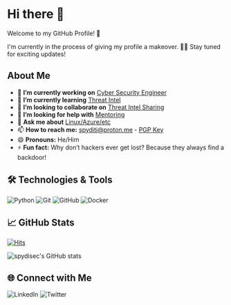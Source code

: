 # Hi there 👋

Welcome to my GitHub Profile! 🚀

I'm currently in the process of giving my profile a makeover. 🎨✨ Stay tuned for exciting updates!

## About Me

- 🔭 **I’m currently working on** [Cyber Security Engineer](#)
- 🌱 **I’m currently learning** [Threat Intel](#)
- 👯 **I’m looking to collaborate on** [Threat Intel Sharing](#)
- 🤔 **I’m looking for help with** [Mentoring](#)
- 💬 **Ask me about** [Linux/Azure/etc](#)
- 📫 **How to reach me:** [spyditi@proton.me](mailto:spyditi@proton.me) - [PGP Key](https://pastebin.com/igL3mGVb)
- 😄 **Pronouns:** He/Him
- ⚡ **Fun fact:** Why don’t hackers ever get lost? Because they always find a backdoor!

## 🛠️ Technologies & Tools

![Python](https://img.shields.io/badge/Python-3776AB?style=for-the-badge&logo=python&logoColor=white)
![Git](https://img.shields.io/badge/Git-F05032?style=for-the-badge&logo=git&logoColor=white)
![GitHub](https://img.shields.io/badge/GitHub-100000?style=for-the-badge&logo=github&logoColor=white)
![Docker](https://img.shields.io/badge/Docker-2496ED?style=for-the-badge&logo=docker&logoColor=white)

## 📈 GitHub Stats

[![Hits](https://hits.seeyoufarm.com/api/count/incr/badge.svg?url=https%3A%2F%2Fgithub.com%2FSpydisec&count_bg=%2379C83D&title_bg=%23555555&icon=&icon_color=%23E7E7E7&title=Profile+Visits&edge_flat=false)](https://github.com/spydisec/)

![spydisec's GitHub stats](https://github-readme-stats.vercel.app/api?username=spydisec&show_icons=true&theme=radical)

## 🌐 Connect with Me

![LinkedIn](https://img.shields.io/badge/LinkedIn-0A66C2?style=for-the-badge&logo=linkedin&logoColor=white)
![Twitter](https://img.shields.io/badge/Twitter-1DA1F2?style=for-the-badge&logo=twitter&logoColor=white)

<!--
**spydisec/spydisec** is a ✨ _special_ ✨ repository because its `README.md` (this file) appears on your GitHub profile.

Here are some ideas to get you started:
- 🔭 I’m currently working on ...
- 🌱 I’m currently learning ...
- 👯 I’m looking to collaborate on ...
- 🤔 I’m looking for help with ...
- 💬 Ask me about ...
- 📫 How to reach me: ...
- 😄 Pronouns: ...
- ⚡ Fun fact: ...
-->
